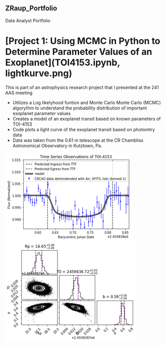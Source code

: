 ## ZRaup_Portfolio
Data Analyst Portfolio

# [Project 1: Using MCMC in Python to Determine Parameter Values of an Exoplanet](TOI4153.ipynb, lightkurve.png)

This is part of an astrophysics research project that I presented at the 241 AAS meeting
  - Utilizes a Log likelyhood funtion and Monte Carlo Monte Carlo (MCMC) algorythm to understand the probability distribution of important exoplanet parameter values
  - Creates a model of an exoplanet transit based on known parameters of TOI-4153
  - Code plots a light curve of the exoplanet transit based on photomtry data
  - Data was taken from the 0.61 m telescope at the CR Chambliss Astronomical Observatory in Kutztown, Pa.

    
![](lightkurve.png)   ![](cornerplot.png)
